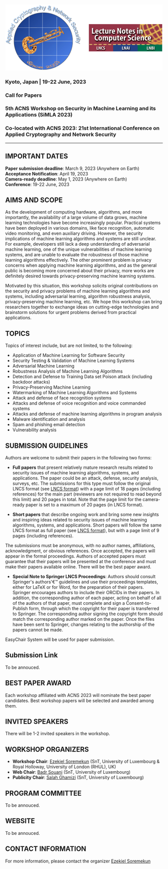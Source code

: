 <!-- # Security in Machine Learning and its Applications (SiMLA 2022) -->

<!-- <img class="profile-picture" src="sherlock.jpg"> -->
<!-- ![](images/simla-logo.png =130x) -->
<img src="images/simla-logo.png"/>

### Kyoto, Japan | 19-22 June, 2023

### Call for Papers

### 5th ACNS Workshop on Security in Machine Learning and its Applications (SiMLA 2023)

### Co-located with ACNS 2023: 21st International Conference on Applied Cryptography and Network Security

---

## IMPORTANT DATES

**Paper submission deadline**: March 9, 2023 (Anywhere on Earth)   
**Acceptance Notification**: April 19, 2023   
**Camera-ready deadline**: May 1, 2023 (Anywhere on Earth)   
**Conference**: 19-22 June, 2023   

## AIMS AND SCOPE

As the development of computing hardware, algorithms, and more importantly, the availability of a large volume of data grows, machine learning technologies have become increasingly popular. Practical systems have been deployed in various domains, like face recognition, automatic video monitoring, and even auxiliary driving. However, the security implications of machine learning algorithms and systems are still unclear. For example, developers still lack a deep understanding of adversarial machine learning, one of the unique vulnerabilities of machine learning systems, and are unable to evaluate the robustness of those machine learning algorithms effectively. The other prominent problem is privacy concerns when applying machine learning algorithms, and as the general public is becoming more concerned about their privacy, more works are definitely desired towards privacy-preserving machine learning systems.

Motivated by this situation, this workshop solicits original contributions on the security and privacy problems of machine learning algorithms and systems, including adversarial learning, algorithm robustness analysis, privacy-preserving machine learning, etc. We hope this workshop can bring researchers together to exchange ideas on cutting-edge technologies and brainstorm solutions for urgent problems derived from practical applications.

## TOPICS

Topics of interest include, but are not limited, to the following:  

- Application of Machine Learning for Software Security  
- Security Testing & Validation of Machine Learning Systems  
- Adversarial Machine Learning  
- Robustness Analysis of Machine Learning Algorithms  
- Detection and Defense to Training Data set Poison attack (including backdoor attacks)  
- Privacy-Preserving Machine Learning  
- Watermarking of Machine Learning Algorithms and Systems  
- Attack and defense of face recognition systems  
- Attacks and defense of voice recognition and voice commanded systems  
- Attacks and defense of machine learning algorithms in program analysis  
- Malware identification and analysis  
- Spam and phishing email detection  
- Vulnerability analysis  

## SUBMISSION GUIDELINES

Authors are welcome to submit their papers in the following two forms:

- **Full papers** that present relatively mature research results related to security issues of machine learning algorithms, systems, and applications. The paper could be an attack, defense, security analysis, surveys, etc. The submissions for this type must follow the original LNCS format (see [LNCS format](http://www.springeronline.com/lncs)) with a page limit of 18 pages (including references) for the main part (reviewers are not required to read beyond this limit) and 20 pages in total.  Note that the page limit for the camera-ready paper is set to a maximum of 20 pages (in LNCS format).

- **Short papers** that describe ongoing work and bring some new insights and inspiring ideas related to security issues of machine learning algorithms, systems, and applications. Short papers will follow the same LNCS format as full paper (see [LNCS format](http://www.springeronline.com/lncs)), but with a page limit of 9 pages (including references).

The submissions must be anonymous, with no author names, affiliations, acknowledgment, or obvious references. Once accepted, the papers will appear in the formal proceedings. Authors of accepted papers must guarantee that their papers will be presented at the conference and must make their papers available online. There will be the best paper award.

- **Special Note to Springer LNCS Proceedings**: Authors should consult Springer's authors'€™ guidelines and use their proceedings templates, either for LaTeX or for Word, for the preparation of their papers. Springer encourages authors to include their ORCIDs in their papers. In addition, the corresponding author of each paper, acting on behalf of all of the authors of that paper, must complete and sign a Consent-to-Publish form, through which the copyright for their paper is transferred to Springer. The corresponding author signing the copyright form should match the corresponding author marked on the paper. Once the files have been sent to Springer, changes relating to the authorship of the papers cannot be made.

EasyChair System will be used for paper submission.


## Submission Link

To be annouced.


## BEST PAPER AWARD

Each workshop affiliated with ACNS 2023 will nominate the best paper candidates. Best workshop papers will be selected and awarded among them.



## INVITED SPEAKERS

There will be 1-2 invited speakers in the workshop.


## WORKSHOP ORGANIZERS 

- **Workshop Chair**: [Ezekiel Soremekun](https://ezekiel-soremekun.github.io/) (SnT, University of Luxembourg & Royal Holloway, University of London (RHUL), UK)  
- **Web Chair**: [Badr Souani](https://wwwen.uni.lu/recherche/fstm/dcs/members/badr_souani) (SnT, University of Luxembourg)    
- **Publicity Chair**: [Salah Ghamizi](https://wwwen.uni.lu/snt/people/salah_ghamizi) (SnT, University of Luxembourg)      

## PROGRAM COMMITTEE

To be annouced.

## WEBSITE

To be annouced. 

## CONTACT INFORMATION

For more information, please contact the organizer [Ezekiel Soremekun](mailto:ezekiel.soremekun@uni.lu)

